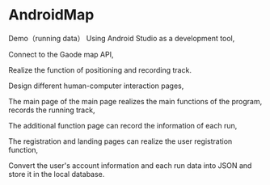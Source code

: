 # AndroidMap
Demo（running data）
Using Android Studio as a development tool,

Connect to the Gaode map API,

Realize the function of positioning and recording track.

Design different human-computer interaction pages,

The main page of the main page realizes the main functions of the program, records the running track,

The additional function page can record the information of each run,

The registration and landing pages can realize the user registration function,

Convert the user's account information and each run data into JSON and store it in the local database.
